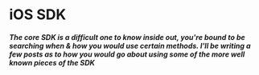 # iOS SDK

##### The core SDK is a difficult one to know inside out, you're bound to be searching when & how you would use certain methods. I'll be writing a few posts as to how you would go about using some of the more well known pieces of the SDK
